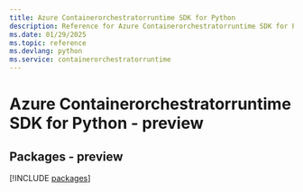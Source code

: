 ```yaml
---
title: Azure Containerorchestratorruntime SDK for Python
description: Reference for Azure Containerorchestratorruntime SDK for Python
ms.date: 01/29/2025
ms.topic: reference
ms.devlang: python
ms.service: containerorchestratorruntime
---
```

# Azure Containerorchestratorruntime SDK for Python - preview
## Packages - preview
[!INCLUDE [packages](containerorchestratorruntime-index.md)]